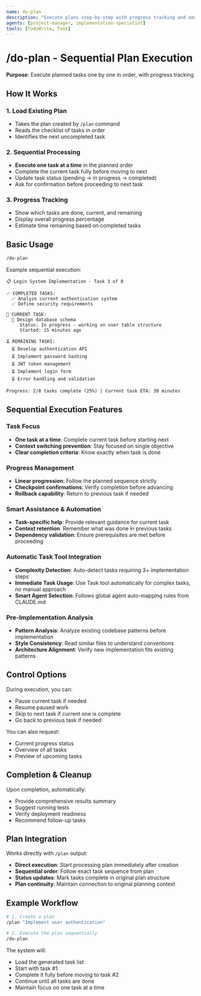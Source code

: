 ```yaml
---
name: do-plan
description: "Execute plans step-by-step with progress tracking and smart assistance"
agents: [project-manager, implementation-specialist]
tools: [TodoWrite, Task]
---
```


# /do-plan - Sequential Plan Execution

**Purpose**: Execute planned tasks one by one in order, with progress tracking

## How It Works

### 1. Load Existing Plan
- Takes the plan created by `/plan` command
- Reads the checklist of tasks in order
- Identifies the next uncompleted task

### 2. Sequential Processing
- **Execute one task at a time** in the planned order
- Complete the current task fully before moving to next
- Update task status (pending → in progress → completed)
- Ask for confirmation before proceeding to next task

### 3. Progress Tracking
- Show which tasks are done, current, and remaining
- Display overall progress percentage
- Estimate time remaining based on completed tasks

## Basic Usage

```bash
/do-plan
```

Example sequential execution:
```
📋 Login System Implementation - Task 3 of 8

✅ COMPLETED TASKS:
  ✅ Analyze current authentication system
  ✅ Define security requirements

🔄 CURRENT TASK:
  🔄 Design database schema
     Status: In progress - working on user table structure
     Started: 15 minutes ago

⏳ REMAINING TASKS:
  ⏳ Develop authentication API
  ⏳ Implement password hashing
  ⏳ JWT token management
  ⏳ Implement login form
  ⏳ Error handling and validation

Progress: 2/8 tasks complete (25%) | Current task ETA: 30 minutes
```

## Sequential Execution Features

### Task Focus
- **One task at a time**: Complete current task before starting next
- **Context switching prevention**: Stay focused on single objective
- **Clear completion criteria**: Know exactly when task is done

### Progress Management
- **Linear progression**: Follow the planned sequence strictly
- **Checkpoint confirmations**: Verify completion before advancing
- **Rollback capability**: Return to previous task if needed

### Smart Assistance & Automation
- **Task-specific help**: Provide relevant guidance for current task
- **Context retention**: Remember what was done in previous tasks
- **Dependency validation**: Ensure prerequisites are met before proceeding

### Automatic Task Tool Integration
- **Complexity Detection**: Auto-detect tasks requiring 3+ implementation steps
- **Immediate Task Usage**: Use Task tool automatically for complex tasks, no manual approach
- **Smart Agent Selection**: Follows global agent auto-mapping rules from CLAUDE.md

### Pre-Implementation Analysis
- **Pattern Analysis**: Analyze existing codebase patterns before implementation
- **Style Consistency**: Read similar files to understand conventions
- **Architecture Alignment**: Verify new implementation fits existing patterns

## Control Options

During execution, you can:
- Pause current task if needed
- Resume paused work
- Skip to next task if current one is complete
- Go back to previous task if needed

You can also request:
- Current progress status
- Overview of all tasks
- Preview of upcoming tasks

## Completion & Cleanup

Upon completion, automatically:
- Provide comprehensive results summary
- Suggest running tests
- Verify deployment readiness
- Recommend follow-up tasks

## Plan Integration

Works directly with `/plan` output:
- **Direct execution**: Start processing plan immediately after creation
- **Sequential order**: Follow exact task sequence from plan
- **Status updates**: Mark tasks complete in original plan structure
- **Plan continuity**: Maintain connection to original planning context

## Example Workflow

```bash
# 1. Create a plan
/plan "Implement user authentication"

# 2. Execute the plan sequentially  
/do-plan
```

The system will:
- Load the generated task list
- Start with task #1
- Complete it fully before moving to task #2
- Continue until all tasks are done
- Maintain focus on one task at a time

